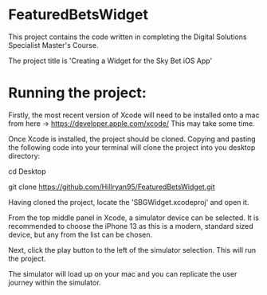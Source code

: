 # FeaturedBetsWidget

This project contains the code written in completing the Digital Solutions Specialist Master's Course.

The project title is 'Creating a Widget for the Sky Bet iOS App'

# Running the project:

Firstly, the most recent version of Xcode will need to be installed onto a mac from here -> https://developer.apple.com/xcode/
This may take some time.

Once Xcode is installed, the project should be cloned. Copying and pasting the following code into your terminal will clone the project into you desktop directory:

cd Desktop

git clone https://github.com/Hillryan95/FeaturedBetsWidget.git

Having cloned the project, locate the 'SBGWidget.xcodeproj' and open it.

From the top middle panel in Xcode, a simulator device can be selected. It is recommended to choose the iPhone 13 as this is a modern, standard sized device, but any from the list can be chosen.

Next, click the play button to the left of the simulator selection. This will run the project.

The simulator will load up on your mac and you can replicate the user journey within the simulator. 
